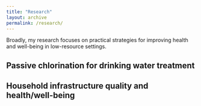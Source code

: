 ```yaml
---
title: "Research"
layout: archive
permalink: /research/
---
```

Broadly, my research focuses on practical strategies for improving health and well-being in low-resource settings. 

## Passive chlorination for drinking water treatment

## Household infrastructure quality and health/well-being
